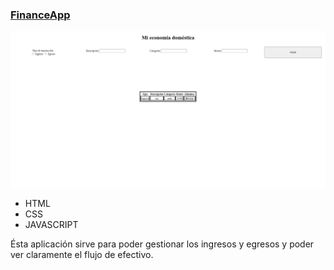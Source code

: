 ### [FinanceApp](https://github.com/romeramatias2020/FinanceApp)

[![](/assets/proyectos/financeapp/financeapp.png)](https://github.com/romeramatias2020/FinanceApp)

- HTML
- CSS
- JAVASCRIPT

Ésta aplicación sirve para poder gestionar los ingresos y egresos y poder ver claramente el flujo de efectivo.
